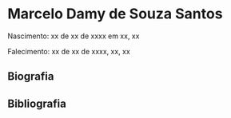 # Marcelo Damy de Souza Santos

Nascimento: xx de xx de xxxx em xx, xx

Falecimento: xx de xx de xxxx, xx, xx

## Biografia

## Bibliografia
